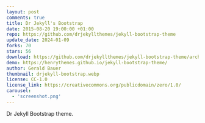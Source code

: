 ```yaml
---
layout: post
comments: true
title: Dr Jekyll's Bootstrap
date: 2015-08-20 19:00:00 +01:00
repo: https://github.com/drjekyllthemes/jekyll-bootstrap-theme
update_date: 2024-01-09
forks: 70
stars: 56
download: https://github.com/drjekyllthemes/jekyll-bootstrap-theme/archive/gh-pages.zip
demo: https://henrythemes.github.io/jekyll-bootstrap-theme/
author: Gerald Bauer
thumbnail: drjekyll-bootstrap.webp
license: CC-1.0
license_link: https://creativecommons.org/publicdomain/zero/1.0/
carousel:
  - 'screenshot.png'
---
```


Dr Jekyll Bootstrap theme.

